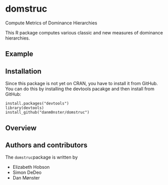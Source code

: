 # domstruc
Compute Metrics of Dominance Hierarchies

This R package computes various classic and new measures of dominance hierarchies.

## Example

## Installation
Since this package is not yet on CRAN, you have to install it from GitHub. You can do this by installing the devtools pacakge and then install from GitHub:

```
install.packages("devtools")
library(devtools)
install_github("danm0nster/domstruc")
```

## Overview

## Authors and contributors
The `domstruc`package is written by
* Elizabeth Hobson
* Simon DeDeo
* Dan Mønster
